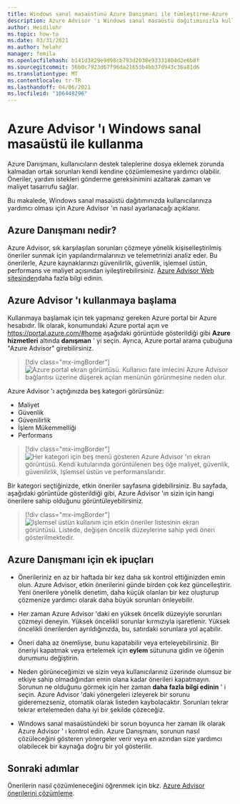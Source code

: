 ```yaml
---
title: Windows sanal masaüstünü Azure Danışmanı ile tümleştirme-Azure
description: Azure Advisor 'ı Windows sanal masaüstü dağıtımınızla kullanma.
author: Heidilohr
ms.topic: how-to
ms.date: 03/31/2021
ms.author: helohr
manager: femila
ms.openlocfilehash: b141d3829e9d98cb793d2038e93331804d2e6b8f
ms.sourcegitcommit: 56b0c7923d67f96da21653b4bb37d943c36a81d6
ms.translationtype: MT
ms.contentlocale: tr-TR
ms.lasthandoff: 04/06/2021
ms.locfileid: "106448296"
---
```

# <a name="use-azure-advisor-with-windows-virtual-desktop"></a>Azure Advisor 'ı Windows sanal masaüstü ile kullanma

Azure Danışmanı, kullanıcıların destek taleplerine dosya eklemek zorunda kalmadan ortak sorunları kendi kendine çözümlemesine yardımcı olabilir. Öneriler, yardım istekleri gönderme gereksinimini azaltarak zaman ve maliyet tasarrufu sağlar.

Bu makalede, Windows sanal masaüstü dağıtımınızda kullanıcılarınıza yardımcı olması için Azure Advisor 'ın nasıl ayarlanacağı açıklanır.

## <a name="what-is-azure-advisor"></a>Azure Danışmanı nedir?

Azure Advisor, sık karşılaşılan sorunları çözmeye yönelik kişiselleştirilmiş öneriler sunmak için yapılandırmalarınızı ve telemetrinizi analiz eder. Bu önerilerle, Azure kaynaklarınızı güvenilirlik, güvenlik, işlemsel üstün, performans ve maliyet açısından iyileştirebilirsiniz. [Azure Advisor Web sitesinden](https://azure.microsoft.com/services/advisor/)daha fazla bilgi edinin.

## <a name="how-to-start-using-azure-advisor"></a>Azure Advisor 'ı kullanmaya başlama

Kullanmaya başlamak için tek yapmanız gereken Azure portal bir Azure hesabıdır. İlk olarak, konumundaki Azure portal açın ve <https://portal.azure.com/#home> aşağıdaki görüntüde gösterildiği gibi **Azure hizmetleri** altında **danışman** ' yi seçin. Ayrıca, Azure portal arama çubuğuna "Azure Advisor" girebilirsiniz.

> [!div class="mx-imgBorder"]
> ![Azure portal ekran görüntüsü. Kullanıcı fare imlecini Azure Advisor bağlantısı üzerine düşerek açılan menünün görünmesine neden olur.](media/azure-advisor.png)

Azure Advisor 'ı açtığınızda beş kategori görürsünüz:

- Maliyet
- Güvenlik
- Güvenilirlik
- İşlem Mükemmelliği
- Performans

> [!div class="mx-imgBorder"]
> ![Her kategori için beş menü gösteren Azure Advisor 'ın ekran görüntüsü. Kendi kutularında görüntülenen beş öğe maliyet, güvenlik, güvenilirlik, Işlemsel üstün ve performanslarıdır.](media/advisor-categories.png)

Bir kategori seçtiğinizde, etkin öneriler sayfasına gidebilirsiniz. Bu sayfada, aşağıdaki görüntüde gösterildiği gibi, Azure Advisor 'ın sizin için hangi önerilere sahip olduğunu görüntüleyebilirsiniz.

> [!div class="mx-imgBorder"]
> ![Işlemsel üstün kullanım için etkin öneriler listesinin ekran görüntüsü. Listede, değişen öncelik düzeylerine sahip yedi öneri gösterilmektedir.](media/active-suggestions.png)

## <a name="additional-tips-for-azure-advisor"></a>Azure Danışmanı için ek ipuçları

- Önerileriniz en az bir haftada bir kez daha sık kontrol ettiğinizden emin olun. Azure Advisor, etkin önerilerini günde birden çok kez güncelleştirir. Yeni önerilere yönelik denetim, daha küçük olanları bir kez oluşturup çözmenize yardımcı olarak daha büyük sorunları önleyebilir.

- Her zaman Azure Advisor 'daki en yüksek öncelik düzeyiyle sorunları çözmeyi deneyin. Yüksek öncelikli sorunlar kırmızıyla işaretlenir. Yüksek öncelikli önerilerden ayrıldığınızda, bu, satırdaki sorunlara yol açabilir.

- Öneri daha az önemliyse, bunu kapatabilir veya erteleyebilirsiniz. Bir öneriyi kapatmak veya ertelemek için **eylem** sütununa gidin ve öğenin durumunu değiştirin.

- Neden görüneceğimizi ve sizin veya kullanıcılarınız üzerinde olumsuz bir etkiye sahip olmadığından emin olana kadar önerileri kapatmayın. Sorunun ne olduğunu görmek için her zaman **daha fazla bilgi edinin** ' i seçin. Azure Advisor 'daki yönergeleri izleyerek bir sorunu gideremezseniz, otomatik olarak listeden kaybolacaktır. Sorunları tekrar tekrar ertelemeden daha iyi bir şekilde çözeceğiz.

- Windows sanal masaüstündeki bir sorun boyunca her zaman ilk olarak Azure Advisor ' ı kontrol edin. Azure Danışmanı, sorunun nasıl çözüleceğini gösteren yönergeler verir veya en azından size yardımcı olabilecek bir kaynağa doğru bir yol gösterilir.

## <a name="next-steps"></a>Sonraki adımlar

Önerilerin nasıl çözümleneceğini öğrenmek için bkz. [Azure Advisor önerilerini çözümleme](azure-advisor-recommendations.md).
